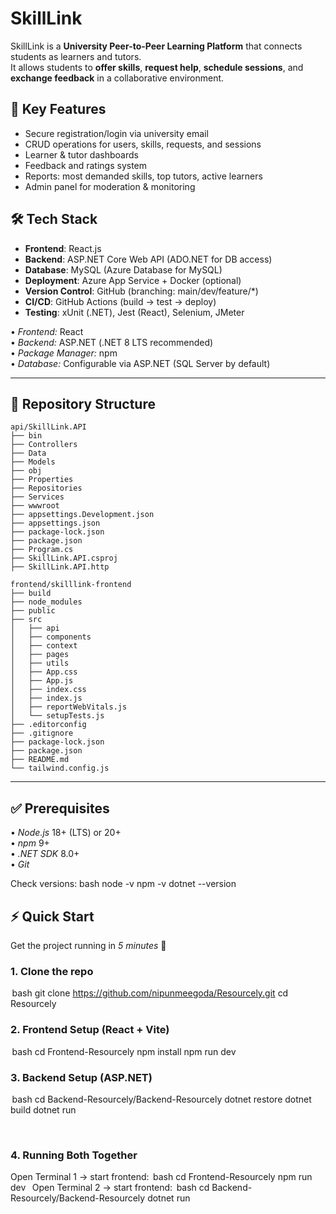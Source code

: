 # SkillLink

SkillLink is a **University Peer-to-Peer Learning Platform** that connects students as learners and tutors.  
It allows students to **offer skills**, **request help**, **schedule sessions**, and **exchange feedback** in a collaborative environment.

## 🎯 Key Features
- Secure registration/login via university email
- CRUD operations for users, skills, requests, and sessions
- Learner & tutor dashboards
- Feedback and ratings system
- Reports: most demanded skills, top tutors, active learners
- Admin panel for moderation & monitoring

## 🛠️ Tech Stack
- **Frontend**: React.js  
- **Backend**: ASP.NET Core Web API (ADO.NET for DB access)  
- **Database**: MySQL (Azure Database for MySQL)  
- **Deployment**: Azure App Service + Docker (optional)  
- **Version Control**: GitHub (branching: main/dev/feature/*)  
- **CI/CD**: GitHub Actions (build → test → deploy)  
- **Testing**: xUnit (.NET), Jest (React), Selenium, JMeter

•⁠  ⁠*Frontend:* React  
•⁠  ⁠*Backend:* ASP.NET (.NET 8 LTS recommended)  
•⁠  ⁠*Package Manager:* npm  
•⁠  ⁠*Database:* Configurable via ASP.NET (SQL Server by default)  

---

## 📂 Repository Structure

```
api/SkillLink.API
├── bin
├── Controllers
├── Data
├── Models
├── obj
├── Properties
├── Repositories
├── Services
├── wwwroot
├── appsettings.Development.json
├── appsettings.json
├── package-lock.json
├── package.json
├── Program.cs
├── SkillLink.API.csproj
├── SkillLink.API.http

frontend/skilllink-frontend
├── build
├── node_modules
├── public
├── src
│   ├── api
│   ├── components
│   ├── context
│   ├── pages
│   ├── utils
│   ├── App.css
│   ├── App.js
│   ├── index.css
│   ├── index.js
│   ├── reportWebVitals.js
│   └── setupTests.js
├── .editorconfig
├── .gitignore
├── package-lock.json
├── package.json
├── README.md
└── tailwind.config.js
```


---

## ✅ Prerequisites

•⁠  ⁠*Node.js* 18+ (LTS) or 20+  
•⁠  ⁠*npm* 9+  
•⁠  ⁠*.NET SDK* 8.0+  
•⁠  ⁠*Git*  

Check versions:
bash
node -v
npm -v
dotnet --version

## ⚡ Quick Start

Get the project running in *5 minutes* 🚀

### 1. Clone the repo
⁠ bash
git clone https://github.com/nipunmeegoda/Resourcely.git
cd Resourcely
 ⁠
### 2. Frontend Setup (React + Vite)
⁠ bash
cd Frontend-Resourcely
npm install
npm run dev
 ⁠
### 3. Backend Setup (ASP.NET)
⁠ bash
cd Backend-Resourcely/Backend-Resourcely
dotnet restore
dotnet build
dotnet run

 ⁠
### 4. Running Both Together
Open Terminal 1 → start frontend:
⁠ bash
cd Frontend-Resourcely
npm run dev
 ⁠
Open Terminal 2 → start frontend:
⁠ bash
cd Backend-Resourcely/Backend-Resourcely
dotnet run




